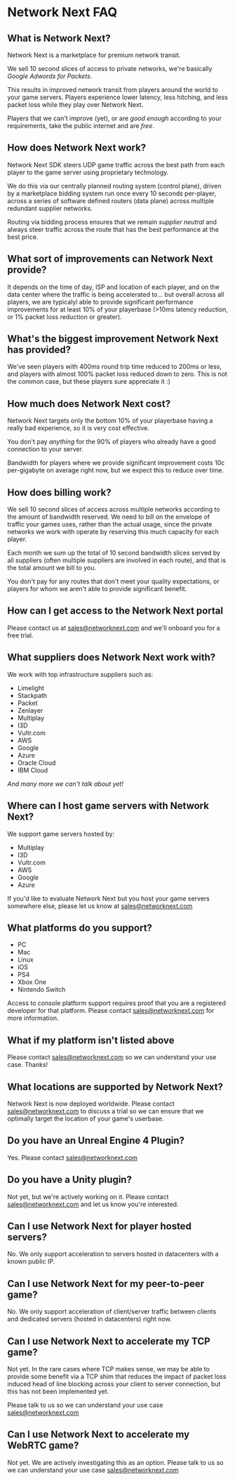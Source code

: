 # Network Next FAQ

## What is Network Next?

Network Next is a marketplace for premium network transit. 

We sell 10 second slices of access to private networks, we're basically _Google Adwords for Packets_.

This results in improved network transit from players around the world to your game servers. Players experience lower latency, less hitching, and less packet loss while they play over Network Next.

Players that we can't improve (yet), or are _good enough_ according to your requirements, take the public internet and are _free_.

## How does Network Next work?

Network Next SDK steers UDP game traffic across the best path from each player to the game server using proprietary technology. 

We do this via our centrally planned routing system (control plane), driven by a marketplace bidding system run once every 10 seconds per-player, across a series of software defined routers (data plane) across multiple redundant supplier networks.

Routing via bidding process ensures that we remain _supplier neutral_ and always steer traffic across the route that has the best performance at the best price.

## What sort of improvements can Network Next provide?

It depends on the time of day, ISP and location of each player, and on the data center where the traffic is being accelerated to... but overall across all players, we are typicalyl able to provide significant performance improvements for at least 10% of your playerbase (>10ms latency reduction, or 1% packet loss reduction or greater).

## What's the biggest improvement Network Next has provided?

We've seen players with 400ms round trip time reduced to 200ms or less, and players with almost 100% packet loss reduced down to zero. This is not the common case, but these players sure appreciate it :)

## How much does Network Next cost?

Network Next targets only the bottom 10% of your playerbase having a really bad experience, so it is very cost effective. 

You don't pay _anything_ for the 90% of players who already have a good connection to your server.

Bandwidth for players where we provide significant improvement costs 10c per-gigabyte on average right now, but we expect this to reduce over time.

## How does billing work?

We sell 10 second slices of access across multiple networks according to the amount of bandwidth reserved. We need to bill on the envelope of traffic your games uses, rather than the actual usage, since the private networks we work with operate by reserving this much capacity for each player.

Each month we sum up the total of 10 second bandwidth slices served by all suppliers (often multiple suppliers are involved in each route), and that is the total amount we bill to you.

You don't pay for any routes that don't meet your quality expectations, or players for whom we aren't able to provide significant benefit.

## How can I get access to the Network Next portal

Please contact us at sales@networknext.com and we'll onboard you for a free trial.

## What suppliers does Network Next work with?

We work with top infrastructure suppliers such as:

* Limelight
* Stackpath
* Packet
* Zenlayer
* Multiplay
* I3D
* Vultr.com
* AWS
* Google
* Azure
* Oracle Cloud
* IBM Cloud

_And many more we can't talk about yet!_

## Where can I host game servers with Network Next?

We support game servers hosted by:

* Multiplay
* I3D
* Vultr.com
* AWS
* Google
* Azure

If you'd like to evaluate Network Next but you host your game servers somewhere else, please let us know at sales@networknext.com

## What platforms do you support?

* PC
* Mac
* Linux
* iOS
* PS4
* Xbox One
* Nintendo Switch

Access to console platform support requires proof that you are a registered developer for that platform. Please contact sales@networknext.com for more information.

## What if my platform isn't listed above

Please contact sales@networknext.com so we can understand your use case. Thanks!

## What locations are supported by Network Next?

Network Next is now deployed worldwide. Please contact sales@networknext.com to discuss a trial so we can ensure that we optimally target the location of your game's userbase.

## Do you have an Unreal Engine 4 Plugin?

Yes. Please contact sales@networknext.com 

## Do you have a Unity plugin?

Not yet, but we're actively working on it. Please contact sales@networknext.com and let us know you're interested.

## Can I use Network Next for player hosted servers?

No. We only support acceleration to servers hosted in datacenters with a known public IP.

## Can I use Network Next for my peer-to-peer game?

No. We only support acceleration of client/server traffic between clients and dedicated servers (hosted in datacenters) right now.

## Can I use Network Next to accelerate my TCP game?

Not yet. In the rare cases where TCP makes sense, we may be able to provide some benefit via a TCP shim that reduces the impact of packet loss induced head of line blocking across your client to server connection, but this has not been implemented yet. 

Please talk to us so we can understand your use case sales@networknext.com

## Can I use Network Next to accelerate my WebRTC game?

Not yet. We are actively investigating this as an option. Please talk to us so we can understand your use case sales@networknext.com
